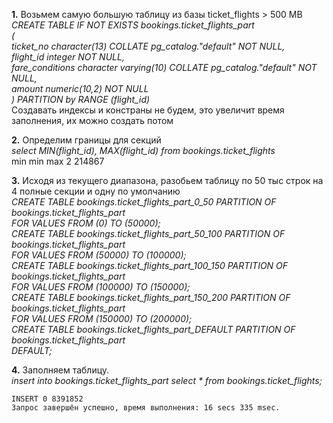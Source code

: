 **1.** Возьмем самую большую таблицу из базы ticket_flights > 500 MB  
*CREATE TABLE IF NOT EXISTS bookings.ticket_flights_part  
(  
    ticket_no character(13) COLLATE pg_catalog."default" NOT NULL,  
    flight_id integer NOT NULL,  
    fare_conditions character varying(10) COLLATE pg_catalog."default" NOT NULL,  
    amount numeric(10,2) NOT NULL  
) PARTITION by RANGE (flight_id)*  
Создавать индексы и констраны не будем, это увеличит время заполнения, их можно создать потом

**2.** Определим границы для секций  
*select MIN(flight_id), MAX(flight_id) from bookings.ticket_flights*  
    min
    min  max
    2	214867

**3.** Исходя из текущего диапазона, разобьем таблицу по 50 тыс строк на 4 полные секции и одну по умолчанию  
*CREATE TABLE bookings.ticket_flights_part_0_50 PARTITION OF bookings.ticket_flights_part  
    FOR VALUES FROM (0) TO (50000);  
CREATE TABLE bookings.ticket_flights_part_50_100 PARTITION OF bookings.ticket_flights_part  
    FOR VALUES FROM (50000) TO (100000);  
CREATE TABLE bookings.ticket_flights_part_100_150 PARTITION OF bookings.ticket_flights_part  
    FOR VALUES FROM (100000) TO (150000);  
CREATE TABLE bookings.ticket_flights_part_150_200 PARTITION OF bookings.ticket_flights_part  
    FOR VALUES FROM (150000) TO (200000);  
CREATE TABLE bookings.ticket_flights_part_DEFAULT PARTITION OF bookings.ticket_flights_part  
    DEFAULT;*  

**4.** Заполняем таблицу.  
*insert into bookings.ticket_flights_part select * from bookings.ticket_flights;*  

    INSERT 0 8391852
    Запрос завершён успешно, время выполнения: 16 secs 335 msec.
